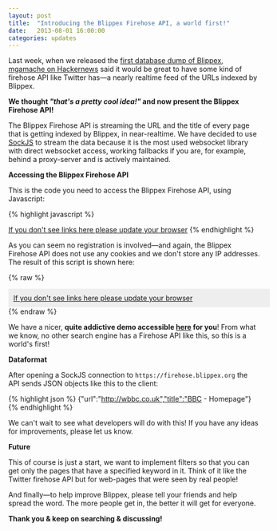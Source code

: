 ```yaml
---
layout: post
title:  "Introducing the Blippex Firehose API, a world first!"
date:   2013-08-01 16:00:00
categories: updates
---
```


Last week, when we released the [first database dump of Blippex](http://blippex.github.io/updates/2013/07/23/First-database-dump.html), [mgamache on Hackernews](https://news.ycombinator.com/item?id=6090659) said it would be great to have some kind of firehose API like Twitter has—a nearly realtime feed of the URLs indexed by Blippex.<!-- more -->

**We thought <em>"that's a pretty cool idea!"</em> and now present the Blippex Firehose API!**

The Blippex Firehose API is streaming the URL and the title of every page that is getting indexed by Blippex, in near-realtime. We have decided to use [SockJS](https://github.com/sockjs/sockjs-client) to stream the data because it is the most used websocket library with direct websocket access, working fallbacks if you are, for example, behind a proxy-server and is actively maintained.<!-- more -->

**Accessing the Blippex Firehose API**

This is the code you need to access the Blippex Firehose API, using Javascript:

{% highlight javascript %}
<script src="http://cdn.sockjs.org/sockjs-0.3.min.js"></script>
<script>
//Open a SockJS connection to the Blippex firehose
var sock = new SockJS('https://firehose.blippex.org');
   //listen to the connection for messages
   sock.onmessage = function(e) {
   //Data is JSON-object, so parse it
   var data=JSON.parse(e.data);
   //write to DIV element
	document.getElementById('fh').innerHTML=data.title;
	document.getElementById("fh").href=data.url; 
   };
</script>
<a id="fh" href="#" target="_blank">If you don't see links here please update your browser</a>
{% endhighlight %}

As you can seem no registration is involved—and again, the Blippex Firehose API does not use any cookies and we don't store any IP addresses.
The result of this script is shown here:

{% raw %}
<script>
//Open a SockJS connection to the Blibbex firehose
var sock = new SockJS('https://firehose.blippex.org');
   //listen to the connection for messages
   sock.onmessage = function(e) {
   //Data is JSON-object, so parse it
   var data=JSON.parse(e.data);
   //write to DIV element
	document.getElementById('firehose').innerHTML=data.title;
	document.getElementById("firehose").href=data.url; 
   };
</script>

<span style="display: block; background-color:#eeeeee; padding:10px; width: 100%; text-overflow: ellipsis; white-space: nowrap; overflow: hidden;">
   <a id="firehose" href="#" target="_blank">If you don't see links here please update your browser</a>
</span>
{% endraw %}


We have a nicer, **quite addictive demo accessible [here](https://www.blippex.org/firehose) for you**! From what we know, no other search engine has a Firehose API like this, so this is a world's first!

**Dataformat**

After opening a SockJS connection to `https://firehose.blippex.org` the API sends JSON objects like this to the client:

{% highlight json %}
{"url":"http://wbbc.co.uk","title":"BBC - Homepage"}
{% endhighlight %}


We can't wait to see what developers will do with this! If you have any ideas for improvements, please let us know.

**Future**

This of course is just a start, we want to implement filters so that you can get only the pages that have a specified keyword in it. Think of it like the Twitter firehose API but for web-pages that were seen by real people!

And finally—to help improve Blippex, please tell your friends and help spread the word. The more people get in, the better it will get for everyone.

**Thank you &amp; keep on searching & discussing!**